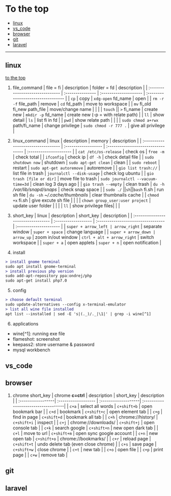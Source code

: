 # To the top

- [linux](#linux)
- [vs_code](#vs_code)
- [browser](#browser)
- [git](#git)
- [laravel](#laravel)

---

## linux

[to the top](#to-the-top)

1. file_command
| file = fi                       | description      | folder = fd           | description                        |
| :------------------------------ | :--------------- | :-------------------- | :--------------------------------- |
| `cp`                            | copy             | `xdg-open` fd_name    | open                               |
| `rm -r -f` file_path            | remove           | `cd` fd_path          | move to workspace                  |
| `mv` fi_old fi_new path_file    | move/change name |                       |                                    |
| `touch` \|\| `>` fi_name        | create new       | `mkdir -p` fd_name    | create new (-p = with relate path) |
| `ll`                            | show detail      | `ls`                  | list fi in fd                      |
| `pwd`                           | show relate path |                       |                                    |
| `sudo chmod a+rwx` path/fi_name | change privilege | `sudo chmod -r 777 .` | give all privilege                 |

2. linux_command
| linux                              | description         | memory                             | description            |
| :--------------------------------- | :------------------ | :--------------------------------- | :--------------------- |
| `cat /etc/os-release`              | check os            | `free -m`                          | check total            |
| `ifconfig`                         | check ip            | `df -h`                            | check detail file      |
| `sudo shutdown now`                | shutdown            | `sudo apt-get clean`               | clean                  |
| `sudo reboot`                      | restart             | `sudo apt-get autoremove`          | autoremove             |
| `gio list trash://`                | list file in trash  | `journalctl --disk-usage`          | check log ubuntu       |
| `gio trash [file or dir]`          | move file to trash  | `sudo journalctl --vacuum-time=3d` | clean log 3 days ago   |
| `gio trash --empty`                | clean trash         | `du -h` */var/lib/snapd/snaps*     | check snap space       |
| `sudo ./` \|\|`sh`\|\|`bash` fi.sh | run sh file         | `du -sh` *~/.cache/thumbnails*     | clear thumbnails cache |
| `chmod +x` fi.sh                   | give excute sh file |                                    |                        |
| `chown group_user:user project`    | update user folder  |                                    |                        |
| `ll`                               | show privilege files|                                    |                        |

3. short_key
| linux                              | description         | short_key                          | description            |
| :--------------------------------- | :------------------ | :--------------------------------- | :--------------------- |
| `super + arrow_left | arrow_right` | separate window     | `super + space`                    | change language        |
| `super + arrow_down | arrow_up`    | zoom in/out window  | `ctrl + alt + arrow_right`         | switch workspace       |
| `super + a`                        | open applets        | `super + n`                        | open notification      |

4. install

```diff
> install gnome terminal
sudo apt install gnome-terminal
> install previous php version
sudo add-apt-repository ppa:ondrej/php
sudo apt-get install php7.0
```

5. config

```diff
> choose default terminal
sudo update-alternatives --config x-terminal-emulator
> list all wine file installed
apt list --installed | sed -E 's|(._)/._|\1|' | grep -i wine[^1]
```

6. applications

- wine[^1]: running exe file
- flameshot: screenshot
- keepass2: store username & password
- mysql workbench

## vs_code

## browser

1. chrome short_key
| chrome **c=ctrl** | description         | short_key           | description                         |
| :-----------------| :------------------ | :-------------------| :-----------------------------------|
| `c+a`             | select all words    | `c+shift+b`         | open bookmark bar                   |
| `c+d`             | bookmark            | `c+shift+c`         | open element tab                    |
| `c+g`             | find in page        | `c+shift+d`         | bookmark all tab                    |
| `c+h`             | chrome://history/   | `c+shift+i`         | inspect                             |
| `c+j`             | chrome://downloads/ | `c+shift+j`         | open console tab                    |
| `c+k`             | search google       | `c+shift+n`         | new open dark tab                   |
| `c+l`             | move to url         | `c+shift+m`         | open sync google account            |
| `c+n`             | new open tab        | `c+shift+o`         | chrome://bookmarks/                 |
| `c+r`             | reload page         | `c+shift+t`         | undo delete tab (even close chrome) |
| `c+s`             | save page           | `c+shift+w`         | close chrome                        |
| `c+t`             | new tab             |
| `c+o`             | open file           |
| `c+p`             | print page          |
| `c+w`             | remove tab          |

## git

## laravel
